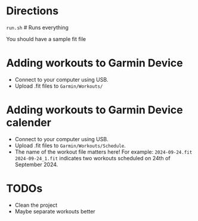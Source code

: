 # Directions
`run.sh` # Runs everything

You should have a sample fit file

# Adding workouts to Garmin Device
 * Connect to your computer using USB.
 * Upload .fit files to `Garmin/Workouts/`

# Adding workouts to Garmin Device calender
 * Connect to your computer using USB.
 * Upload .fit files to `Garmin/Workouts/Schedule`.
 * The name of the workout file matters here! For example: `2024-09-24.fit   2024-09-24_1.fit` indicates two workouts scheduled on 24th of September 2024.

# TODOs
 * Clean the project
 * Maybe separate workouts better
